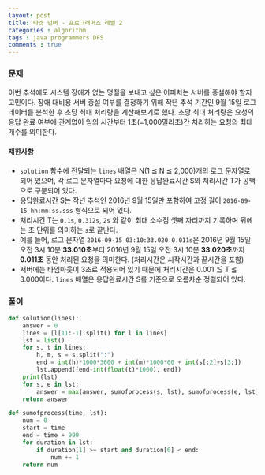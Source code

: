 ```yaml
---
layout: post
title: 타겟 넘버 - 프로그래머스 레벨 2
categories : algorithm
tags : java programmers DFS
comments : true
---
```



### 문제
이번 추석에도 시스템 장애가 없는 명절을 보내고 싶은 어피치는 서버를 증설해야 할지 고민이다. 장애 대비용 서버 증설 여부를 결정하기 위해 작년 추석 기간인 9월 15일 로그 데이터를 분석한 후 초당 최대 처리량을 계산해보기로 했다. 초당 최대 처리량은 요청의 응답 완료 여부에 관계없이 임의 시간부터 1초(=1,000밀리초)간 처리하는 요청의 최대 개수를 의미한다.

#### 제한사항
- `solution` 함수에 전달되는 `lines` 배열은 N(1 ≦ N ≦ 2,000)개의 로그 문자열로 되어 있으며, 각 로그 문자열마다 요청에 대한 응답완료시간 S와 처리시간 T가 공백으로 구분되어 있다.
- 응답완료시간 S는 작년 추석인 2016년 9월 15일만 포함하여 고정 길이 `2016-09-15 hh:mm:ss.sss` 형식으로 되어 있다.
- 처리시간 T는 `0.1s`, `0.312s`, `2s` 와 같이 최대 소수점 셋째 자리까지 기록하며 뒤에는 초 단위를 의미하는 `s`로 끝난다.
- 예를 들어, 로그 문자열 `2016-09-15 03:10:33.020 0.011s`은 2016년 9월 15일 오전 3시 10분 **33.010초**부터 2016년 9월 15일 오전 3시 10분 **33.020초**까지 **0.011초** 동안 처리된 요청을 의미한다. (처리시간은 시작시간과 끝시간을 포함)
- 서버에는 타임아웃이 3초로 적용되어 있기 때문에 처리시간은 0.001 ≦ T ≦ 3.000이다.
`lines` 배열은 응답완료시간 S를 기준으로 오름차순 정렬되어 있다.

### 풀이

```python
def solution(lines):
    answer = 0
    lines = [l[11:-1].split() for l in lines]
    lst = list()
    for s, t in lines:
        h, m, s = s.split(":")
        end = int(h)*1000*3600 + int(m)*1000*60 + int(s[:2]+s[3:])
        lst.append([end-int(float(t)*1000), end])
    print(lst)
    for s, e in lst:
        answer = max(answer, sumofprocess(s, lst), sumofprocess(e, lst))
    return answer

def sumofprocess(time, lst):
    num = 0
    start = time
    end = time + 999
    for duration in lst:
        if duration[1] >= start and duration[0] < end:
            num += 1
    return num
```
